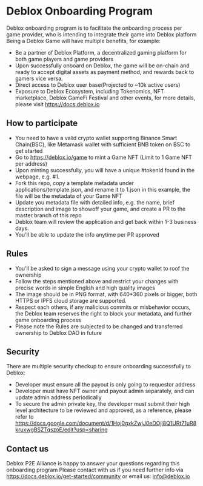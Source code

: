 # Deblox Onboarding Program

Deblox onboarding program is to facilitate the onboarding process per game provider, who is intending to integrate their game into Deblox platform
Being a Deblox Game will have multiple benefits, for example:

* Be a partner of Deblox Platform, a decentralized gaming platform for both game players and game providers
* Upon successfully onboard on Deblox, the game will be on-chain and ready to accept digital assets as payment method, and rewards back to gamers vice versa. 
* Direct access to Deblox user base(Projected to ~10k active users)
* Exposure to Deblox Ecosystem, including Tokenomics, NFT marketplace, Deblox GameFi Festival and other events, for more details, please visit https://docs.deblox.io

## How to participate
* You need to have a valid crypto wallet supporting Binance Smart Chain(BSC), like Metamask wallet with sufficient BNB token on BSC to get started
* Go to https://deblox.io/game to mint a Game NFT (Limit to 1 Game NFT per address)
* Upon minting successfully, you will have a unique #tokenId found in the webpage, e.g. #1.
* Fork this repo, copy a template metadata under applications/template.json, and rename it to 1.json in this example, the file will be the metadata of your Game NFT
* Update you metadata file with detailed info, e.g. the name, brief description and image to showoff your game, and create a PR to the master branch of this repo
* Deblox team will review the application and get back within 1-3 business days.
* You'll be able to update the info anytime per PR approved

## Rules 
* You'll be asked to sign a message using your crypto wallet to roof the ownership 
* Follow the steps mentioned above and restrict your changes with precise words in simple English and high quality images 
* The image should be in PNG format, with 640*360 pixels or bigger, both HTTPS or IPFS cloud storage are supported.
* Respect each others, if any malicious commits or misbehavior occurs, the Deblox team reserves the right to block your metadata, and further game onboarding process
* Please note the Rules are subjected to be changed and transferred ownership to Deblox DAO in future

## Security
There are multiple security checkup to ensure onboarding successfully to Deblox:
* Developer must ensure all the payout is only going to requestor address
* Developer must have NFT owner and payout admin separately, and can update admin address periodically
* To secure the admin private key, the developer must submit their high level architecture to be reviewed and approved, as a reference, please refer to https://docs.google.com/document/d/1Hoj0gxkZwjJ0eDOjl8Q1URt71uR8kruxwgBSZTqszoE/edit?usp=sharing 

## Contact us
Deblox P2E Alliance is happy to answer your questions regarding this onboarding program
Please contact with us if you need further info via https://docs.deblox.io/get-started/community or email us: info@deblox.io
